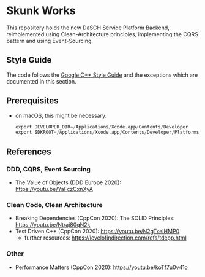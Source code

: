 # Skunk Works

This repository holds the new DaSCH Service Platform Backend, reimplemented using Clean-Architecture principles,
implementing the CQRS pattern and using Event-Sourcing.

## Style Guide

The code follows the [Google C++ Style Guide](https://google.github.io/styleguide/cppguide.html) and the
exceptions which are documented in this section.

## Prerequisites

- on macOS, this might be necessary:
  ```asm
  export DEVELOPER_DIR=/Applications/Xcode.app/Contents/Developer
  export SDKROOT=/Applications/Xcode.app/Contents/Developer/Platforms/MacOSX.platform/Developer/SDKs/MacOSX.sdk
  ```


## References

### DDD, CQRS, Event Sourcing
- The Value of Objects (DDD Europe 2020): https://youtu.be/YaFczCxnXyA

### Clean Code, Clean Architecture
- Breaking Dependencies (CppCon 2020): The SOLID Principles: https://youtu.be/Ntraj80qN2k
- Test Driven C++ (CppCon 2020): https://youtu.be/N2gTxeIHMP0
    - further resources: https://levelofindirection.com/refs/tdcpp.html

### Other
- Performance Matters (CppCon 2020): https://youtu.be/koTf7u0v41o

